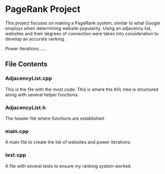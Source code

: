 # PageRank Project

This project focuses on making a PageRank system, similar to what Google employs when determining website popularity. Using an adjacency list, websites and their degrees of connection were taken into consideration to develop an accurate ranking.

Power iterations......

## File Contents
### AdjacencyList.cpp
This is the file with the most code. This is where the AVL tree is structured along with several helper functions. 
### AdjacencyList.h
The header file where functions are established.
### main.cpp
A main file to create the list of websites and power iterations.
### test.cpp
A file with several tests to ensure my ranking system worked.

